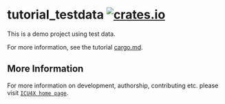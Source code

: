 # tutorial_testdata [![crates.io](https://img.shields.io/crates/v/tutorial_testdata)](https://crates.io/crates/tutorial_testdata)

This is a demo project using test data.

For more information, see the tutorial [cargo.md](../../cargo.md).

## More Information

For more information on development, authorship, contributing etc. please visit [`ICU4X home page`](https://github.com/unicode-org/icu4x).
